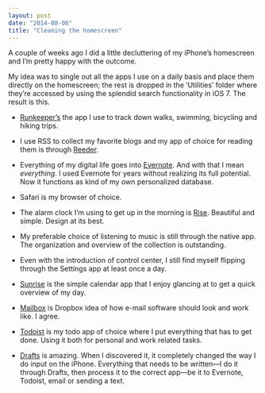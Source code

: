```yaml
---
layout: post
date: "2014-08-06"
title: "Cleaning the homescreen"
---
```


A couple of weeks ago I did a little decluttering of my iPhone’s homescreen and I’m pretty happy with the outcome.

My idea was to single out all the apps I use on a daily basis and place them directly on the homescreen; the rest is dropped in the ‘Utilities’ folder where they’re accessed by using the splendid search functionality in iOS 7. The result is this.

- [Runkeeper’s](http://runkeeper.com/home) the app I use to track down walks, swimming, bicycling and hiking trips.

- I use RSS to collect my favorite blogs and my app of choice for reading them is through [Reeder](http://reederapp.com/ios/).

- Everything of my digital life goes into [Evernote](https://evernote.com). And with that I mean *everything*. I used Evernote for years without realizing its full potential. Now it functions as kind of my own personalized database.

- Safari is my browser of choice.

- The alarm clock I’m using to get up in the morning is [Rise](http://www.simplebots.co/). Beautiful and simple. Design at its best.

- My preferable choice of listening to music is still through the native app. The organization and overview of the collection is outstanding.

- Even with the introduction of control center, I still find myself flipping through the Settings app at least once a day.

- [Sunrise](https://calendar.sunrise.am/) is the simple calendar app that I enjoy glancing at to get a quick overview of my day.

- [Mailbox](http://www.mailboxapp.com/) is Dropbox idea of how e-mail software should look and work like. I agree.

- [Todoist](https://en.todoist.com/) is my todo app of choice where I put everything that has to get done. Using it both for personal and work related tasks.

- [Drafts](http://agiletortoise.com/drafts/) is amazing. When I discovered it, it completely changed the way I do input on the iPhone. Everything that needs to be written—I do it through Drafts, then process it to the correct app—be it to Evernote, Todoist, email or sending a text.
